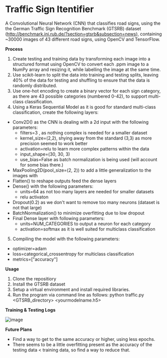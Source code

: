 # Traffic Sign Itentifier

A Convolutional Neural Network (CNN) that classifies road signs, using the the German Traffic Sign Recognition Benchmark (GTSRB) dataset (http://benchmark.ini.rub.de/?section=gtsrb&subsection=news),
containing ~30000 images of 43 different road signs, using OpenCV and TensorFlow.

**Process**

1. Create testing and training data by transforming each image into a structured format using OpenCV to convert each .ppm image to a NumPy array and resizing it, while labelling the image at the same time.
2. Use scikit-learn to split the data into training and testing splits, leaving 40% of the data for testing and shuffling to ensure that the data is randomly distributed.
3. Use one-hot encoding to create a binary vector for each sign category, as there are 43 possible categories (numbered 0-42), to support multi-class classification.
4. Using a Keras Sequential Model as it is good for standard multi-class classification, create the following layers:
  - Conv2D() as the CNN is dealing with a 2d input with the following parameters:
    -  filters=3 , as nothing complex is needed for a smaller dataset
    -  kernel_size=(2,2), shying away from the standard (3,3) as more precision seemed to work better
    - activation=relu to learn more complex patterns within the data
    - input_shape=(30, 30, 3)
    - use_bias=False as batch normalization is being used (will account for some bias there.)
  - MaxPooling2D(pool_size=(2, 2)) to add a little generalization to the images with
  - Flatten() to reshape outputs feed the dense layers
  - Dense() with the following parameters:
    - units=64 as not too many layers are needed for smaller datasets
    - relu activaton
  - Dropout(0.2) as we don't want to remove too many neurons (dataset is not that large)
  - BatchNormalization() to minimize overfitting due to low dropout
  - Final Dense layer with following parameters:
    - units=NUM_CATEGORIES to output a neuron for each category
    - activation=softmax as it is well suited for multiclass classification
5. Compiling the model with the following parameters:
 - optimizer=adam
 - loss=categorical_crossentropy for multiclass classification
 - metrics=["accuracy"]

**Usage**

1. Clone the repositiory
2. Install the GTSRB dataset
3. Setup a virtual environment and install required libraries.
4. Run the program via command line as follows: python traffic.py <GTSRB_directory> <yourmodelname.h5>

**Training & Testing Logs**

![image](https://github.com/user-attachments/assets/ae7d8634-c55c-448f-adda-54caefb9bad9)

**Future Plans**

- Find a way to get to the same accuracy or higher, using less epochs.
- There seems to be a little overfitting present as the accuracy of the testing data < training data, so find a way to reduce that.

